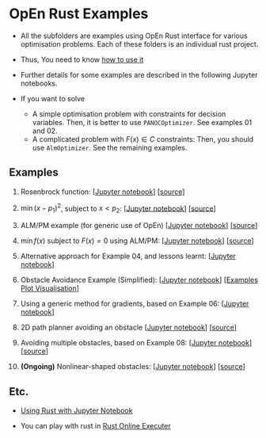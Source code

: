 # OpEn Rust Examples

- All the subfolders are examples using OpEn Rust interface for various optimisation problems. Each of these folders is an individual rust project.

- Thus, You need to know [how to use it](https://github.com/inmo-jang/optimisation_tutorial/blob/master/tools_examples/OpEn/examples_rust/How_to_use_rust.md)

- Further details for some examples are described in the following Jupyter notebooks.

- If you want to solve 
  - A simple optimisation problem with constraints for decision variables. Then, it is better to use `PANOCOptimizer`. See examples 01 and 02. 
  - A complicated problem with $F(x) \in C$ constraints: Then, you should use `AlmOptimizer`. See the remaining examples.

## Examples

01) Rosenbrock function: [[Jupyter notebook](https://github.com/inmo-jang/optimisation_tutorial/blob/master/tools_examples/OpEn/examples_rust/OpEn_Rust_example_01_02.ipynb)] [[source](https://github.com/inmo-jang/optimisation_tutorial/tree/master/tools_examples/OpEn/examples_rust/example_01_rosenbrock)]

02) $\min (x-p_1)^2$, subject to $x < p_2$: [[Jupyter notebook](https://github.com/inmo-jang/optimisation_tutorial/blob/master/tools_examples/OpEn/examples_rust/OpEn_Rust_example_01_02.ipynb)] [[source](https://github.com/inmo-jang/optimisation_tutorial/tree/master/tools_examples/OpEn/examples_rust/example_02)]

03) ALM/PM example (for generic use of OpEn) [[Jupyter notebook](https://github.com/inmo-jang/optimisation_tutorial/blob/master/tools_examples/OpEn/examples_rust/OpEn_Rust_example_03_ALMPM.ipynb)] [[source](https://github.com/inmo-jang/optimisation_tutorial/tree/master/tools_examples/OpEn/examples_rust/example_03_almpm)]

04) $\min f(x)$ subject to $F(x) = 0$ using ALM/PM: [[Jupyter notebook](https://github.com/inmo-jang/optimisation_tutorial/blob/master/tools_examples/OpEn/examples_rust/OpEn_Rust_example_04.ipynb)] [[source](https://github.com/inmo-jang/optimisation_tutorial/tree/master/tools_examples/OpEn/examples_rust/example_04)]

05) Alternative approach for Example 04, and lessons learnt: [[Jupyter notebook](https://github.com/inmo-jang/optimisation_tutorial/blob/master/tools_examples/OpEn/examples_rust/OpEn_Rust_example_05.ipynb)]

06) Obstacle Avoidance Example (Simplified): [[Jupyter notebook](https://github.com/inmo-jang/optimisation_tutorial/blob/master/tools_examples/OpEn/examples_rust/OpEn_Rust_examples_obs_avoidance_simplified.ipynb)] [[Examples Plot Visualisation](https://github.com/inmo-jang/optimisation_tutorial/blob/master/tools_examples/OpEn/examples_rust/OpEn_Rust_examples_obs_avoidance_plotcheck.ipynb)]

07) Using a generic method for gradients, based on Example 06: [[Jupyter notebook](https://github.com/inmo-jang/optimisation_tutorial/blob/master/tools_examples/OpEn/examples_rust/OpEn_Rust_examples_general_diff.ipynb)]

08) 2D path planner avoiding an obstacle [[Jupyter notebook](https://github.com/inmo-jang/optimisation_tutorial/blob/master/tools_examples/OpEn/examples_rust/OpEn_Rust_examples_path_planner.ipynb)] [[source](https://github.com/inmo-jang/optimisation_tutorial/tree/master/tools_examples/OpEn/examples_rust/example_08_pathplanning)]

09) Avoiding multiple obstacles, based on Example 08: [[Jupyter notebook](https://github.com/inmo-jang/optimisation_tutorial/blob/master/tools_examples/OpEn/examples_rust/OpEn_Rust_examples_multiple_obstacles.ipynb)] [[source](https://github.com/inmo-jang/optimisation_tutorial/tree/master/tools_examples/OpEn/examples_rust/example_09_multple_obstacles)] 

10) **(Ongoing)** Nonlinear-shaped obstacles: [[Jupyter notebook](https://github.com/inmo-jang/optimisation_tutorial/blob/master/tools_examples/OpEn/examples_rust/OpEn_Rust_examples_nonlinear_obstacles.ipynb)] [[source](https://github.com/inmo-jang/optimisation_tutorial/tree/master/tools_examples/OpEn/examples_rust/example_10_nonlinear_obstacles)]

## Etc.



- [Using Rust with Jupyter Notebook](https://github.com/google/evcxr/tree/master/evcxr_jupyter) 

- You can play with rust in [Rust Online Executer](https://play.rust-lang.org/) 
